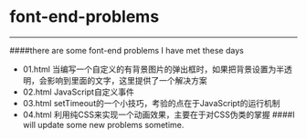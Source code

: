 # font-end-problems
***
####there are some font-end problems I have met these days
* 01.html 当编写一个自定义的有背景图片的弹出框时，如果把背景设置为半透明，会影响到里面的文字，这里提供了一个解决方案
* 02.html JavaScript自定义事件
* 03.html setTimeout的一个小技巧，考验的点在于JavaScript的运行机制
* 04.html 利用纯CSS来实现一个动画效果，主要在于对CSS伪类的掌握
####I will update some new problems sometime.
